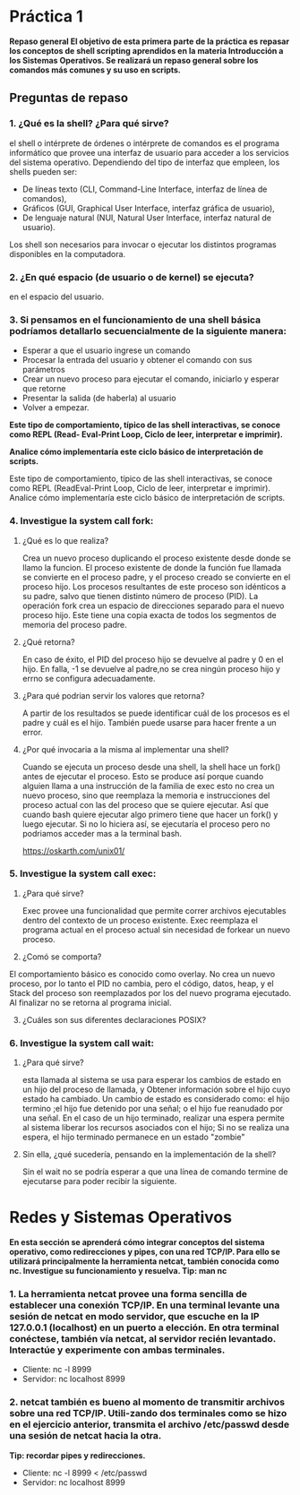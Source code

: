 # Práctica 1
**Repaso general
El objetivo de esta primera parte de la práctica es repasar los conceptos de shell scripting
aprendidos en la materia Introducción a los Sistemas Operativos. Se realizará un repaso
general sobre los comandos más comunes y su uso en scripts.**
## Preguntas de repaso

### 1. ¿Qué es la shell? ¿Para qué sirve?

el shell o intérprete de órdenes o intérprete de comandos es el programa informático que provee una interfaz de usuario para acceder a los servicios del sistema operativo.
Dependiendo del tipo de interfaz que empleen, los shells pueden ser:

- De líneas texto (CLI, Command-Line Interface, interfaz de línea de comandos),
- Gráficos (GUI, Graphical User Interface, interfaz gráfica de usuario),
- De lenguaje natural (NUI, Natural User Interface, interfaz natural de usuario).

Los shell son necesarios para invocar o ejecutar los distintos programas disponibles en la computadora.

### 2. ¿En qué espacio (de usuario o de kernel) se ejecuta?

en el espacio del usuario.

### 3. Si pensamos en el funcionamiento de una shell básica podríamos detallarlo secuencialmente de la siguiente manera:
- Esperar a que el usuario ingrese un comando
- Procesar la entrada del usuario y obtener el comando con sus parámetros
- Crear un nuevo proceso para ejecutar el comando, iniciarlo y esperar que retorne
- Presentar la salida (de haberla) al usuario
- Volver a empezar.

__Este tipo de comportamiento, típico de las shell interactivas, se conoce como REPL (Read- Eval-Print Loop, Ciclo de leer, interpretar e imprimir).__

__Analice cómo implementaría este ciclo básico de interpretación de scripts.__

Este tipo de comportamiento, típico de las shell interactivas, se conoce como REPL (ReadEval-Print Loop, Ciclo de leer, interpretar e imprimir). Analice cómo implementaría este ciclo básico de interpretación de scripts.

### 4. Investigue la system call fork:
1. ¿Qué es lo que realiza?
    
    Crea un nuevo proceso duplicando el proceso existente desde donde se llamo la funcion. El proceso existente de donde la función fue llamada se convierte en el proceso padre, y el proceso creado se convierte en el proceso hijo. Los procesos resultantes de este proceso son idénticos a su padre, salvo que tienen distinto número de proceso (PID). La operación fork crea un espacio de direcciones separado para el nuevo proceso hijo. Este tiene una copia exacta de todos los segmentos de memoria del proceso padre.
2. ¿Qué retorna?

    En caso de éxito, el PID del proceso hijo se devuelve al padre y 0 en el hijo. En
    falla, -1 se devuelve al padre,no se crea ningún proceso hijo y errno se configura adecuadamente.

3. ¿Para qué podrian servir los valores que retorna?

    A partir de los resultados se puede identificar cuál de los procesos es el padre y cuál es el hijo. También puede usarse para hacer frente a un error.

4. ¿Por qué invocaria a la misma al implementar una shell?

    Cuando se ejecuta un proceso desde una shell, la shell hace un fork() antes de ejecutar el proceso. Esto se produce así porque cuando alguien llama a una instrucción de la familia de exec esto no crea un nuevo proceso, sino que reemplaza la memoria e instrucciones del proceso actual con las del proceso que se quiere ejecutar. Así que cuando bash quiere ejecutar algo primero tiene que hacer un fork() y luego ejecutar. Si no lo hiciera así, se ejecutaría el proceso pero no podriamos acceder mas a la terminal bash.

    https://oskarth.com/unix01/


### 5. Investigue la system call exec:
1. ¿Para qué sirve?

    Exec provee una funcionalidad que permite correr archivos ejecutables dentro del contexto de un proceso existente. Exec reemplaza el programa actual en el proceso actual sin necesidad de forkear un nuevo proceso.


2. ¿Comó se comporta?


El comportamiento básico es conocido como overlay. No crea un nuevo proceso, por lo tanto el PID no cambia, pero el código, datos, heap, y el Stack del proceso son reemplazados por los del nuevo programa ejecutado. Al finalizar no se retorna al programa inicial.

3. ¿Cuáles son sus diferentes declaraciones POSIX?


### 6. Investigue la system call wait:

1. ¿Para qué sirve?

    esta llamada al sistema se usa para esperar los cambios de estado en un hijo del proceso de llamada, y Obtener información sobre el hijo cuyo estado ha cambiado. Un cambio de estado es considerado como: el hijo termino ;el hijo fue detenido por una señal; o el hijo fue reanudado por una señal. En el caso de un hijo terminado, realizar una espera permite al sistema liberar los recursos asociados con el hijo; Si no se realiza una espera, el hijo terminado permanece en un estado "zombie"

2. Sin ella, ¿qué sucedería, pensando en la implementación de la shell?

    Sin el wait no se podría esperar a que una línea de comando termine de ejecutarse para poder recibir la siguiente.

# Redes y Sistemas Operativos
**En esta sección se aprenderá cómo integrar conceptos del sistema operativo, como redirecciones y pipes, con una red TCP/IP. Para ello se utilizará principalmente la herramienta netcat, también conocida como nc. Investigue su funcionamiento y resuelva. Tip: man nc**

### 1. La herramienta netcat provee una forma sencilla de establecer una conexión TCP/IP. En una terminal levante una sesión de netcat en modo servidor, que escuche en la IP 127.0.0.1 (localhost) en un puerto a elección. En otra terminal conéctese, también vía netcat, al servidor recién levantado. Interactúe y experimente con ambas terminales.

- Cliente: nc -l 8999
- Servidor: nc localhost 8999

### 2. netcat también es bueno al momento de transmitir archivos sobre una red TCP/IP. Utili-zando dos terminales como se hizo en el ejercicio anterior, transmita el archivo /etc/passwd desde una sesión de netcat hacia la otra.
__Tip: recordar pipes y redirecciones.__

- Cliente: nc -l 8999 < /etc/passwd
- Servidor: nc localhost 8999

